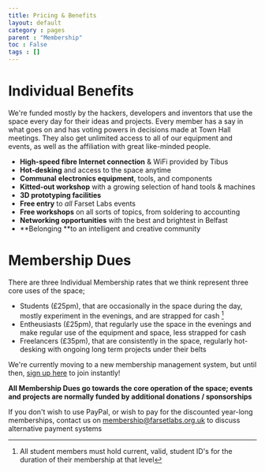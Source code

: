 ```yaml
---
title: Pricing & Benefits
layout: default
category : pages
parent : "Membership"
toc : False
tags : []
---
```


# Individual Benefits

We're funded mostly by the hackers, developers and inventors that use the space every day for their ideas and projects. Every member has a say in what goes on and has voting powers in decisions made at Town Hall meetings. They also get unlimited access to all of our equipment and events, as well as the affiliation with great like-minded people.

*   **High-speed fibre Internet connection** &amp; WiFi provided by Tibus
*   **Hot-desking** and access to the space anytime
*   **Communal** **electronics equipment**, tools, and components
*   **Kitted-out workshop** with a growing selection of hand tools &amp; machines
*   **3D prototyping facilities**
*   **Free entry** to _all_ Farset Labs events
*   **Free workshops** on all sorts of topics, from soldering to accounting
*   **Networking opportunities** with the best and brightest in Belfast
*   **Belonging **to an intelligent and creative community

# Membership Dues

There are three Individual Membership rates that we think represent three core uses of the space; 

* Students (£25pm), that are occasionally in the space during the day, mostly experiment in the evenings, and are strapped for cash [^cards]
* Entheusiasts (£25pm), that regularly use the space in the evenings and make regular use of the equipment and space, less strapped for cash
* Freelancers (£35pm), that are consistently in the space, regularly hot-desking with ongoing long term projects under their belts

We're currently moving to a new membership management system, but until then, [sign up here](http://farsetlabs.org.uk/blog/membership/) to join instantly!

**All Membership Dues go towards the core operation of the space; events and projects are normally funded by additional donations / sponsorships**
 
If you don't wish to use PayPal, or wish to pay for the discounted year-long memberships, contact us on [membership@farsetlabs.org.uk](mailto:membership@farsetlabs.org.uk) to discuss alternative payment systems

[^cards]: All student members must hold current, valid, student ID's for the duration of their membership at that level


